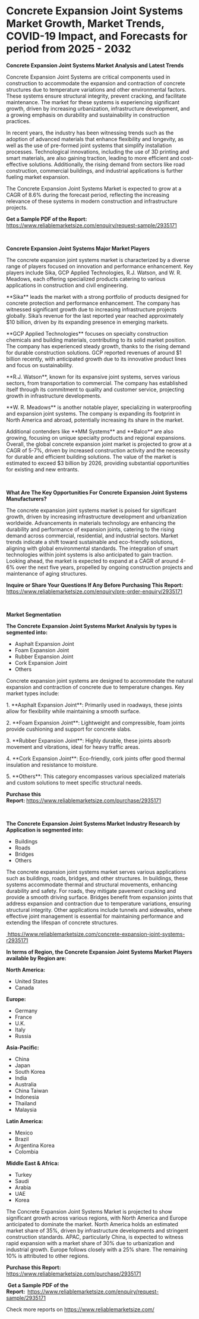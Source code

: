 <p><h1>Concrete Expansion Joint Systems Market Growth, Market Trends, COVID-19 Impact, and Forecasts for period from 2025 - 2032</h1></p><p><strong>Concrete Expansion Joint Systems Market Analysis and Latest Trends</strong></p>
<p><p>Concrete Expansion Joint Systems are critical components used in construction to accommodate the expansion and contraction of concrete structures due to temperature variations and other environmental factors. These systems ensure structural integrity, prevent cracking, and facilitate maintenance. The market for these systems is experiencing significant growth, driven by increasing urbanization, infrastructure development, and a growing emphasis on durability and sustainability in construction practices.</p><p>In recent years, the industry has been witnessing trends such as the adoption of advanced materials that enhance flexibility and longevity, as well as the use of pre-formed joint systems that simplify installation processes. Technological innovations, including the use of 3D printing and smart materials, are also gaining traction, leading to more efficient and cost-effective solutions. Additionally, the rising demand from sectors like road construction, commercial buildings, and industrial applications is further fueling market expansion. </p><p>The Concrete Expansion Joint Systems Market is expected to grow at a CAGR of 8.6% during the forecast period, reflecting the increasing relevance of these systems in modern construction and infrastructure projects.</p></p>
<p><strong>Get a Sample PDF of the Report:&nbsp;</strong> <a href="https://www.reliablemarketsize.com/enquiry/request-sample/2935171?utm_campaign=3512&utm_medium=2&utm_source=Github&utm_content=ia&utm_term=14032025&utm_id=concrete-expansion-joint-systems">https://www.reliablemarketsize.com/enquiry/request-sample/2935171</a></p>
<p>&nbsp;</p>
<p><strong>Concrete Expansion Joint Systems Major Market Players</strong></p>
<p><p>The concrete expansion joint systems market is characterized by a diverse range of players focused on innovation and performance enhancement. Key players include Sika, GCP Applied Technologies, R.J. Watson, and W. R. Meadows, each offering specialized products catering to various applications in construction and civil engineering.</p><p>**Sika** leads the market with a strong portfolio of products designed for concrete protection and performance enhancement. The company has witnessed significant growth due to increasing infrastructure projects globally. Sika’s revenue for the last reported year reached approximately $10 billion, driven by its expanding presence in emerging markets.</p><p>**GCP Applied Technologies** focuses on specialty construction chemicals and building materials, contributing to its solid market position. The company has experienced steady growth, thanks to the rising demand for durable construction solutions. GCP reported revenues of around $1 billion recently, with anticipated growth due to its innovative product lines and focus on sustainability.</p><p>**R.J. Watson**, known for its expansive joint systems, serves various sectors, from transportation to commercial. The company has established itself through its commitment to quality and customer service, projecting growth in infrastructure developments.</p><p>**W. R. Meadows** is another notable player, specializing in waterproofing and expansion joint systems. The company is expanding its footprint in North America and abroad, potentially increasing its share in the market.</p><p>Additional contenders like **MM Systems** and **Balco** are also growing, focusing on unique specialty products and regional expansions. Overall, the global concrete expansion joint market is projected to grow at a CAGR of 5-7%, driven by increased construction activity and the necessity for durable and efficient building solutions. The value of the market is estimated to exceed $3 billion by 2026, providing substantial opportunities for existing and new entrants.</p></p>
<p>&nbsp;</p>
<p><strong>What Are The Key Opportunities For Concrete Expansion Joint Systems Manufacturers?</strong></p>
<p><p>The concrete expansion joint systems market is poised for significant growth, driven by increasing infrastructure development and urbanization worldwide. Advancements in materials technology are enhancing the durability and performance of expansion joints, catering to the rising demand across commercial, residential, and industrial sectors. Market trends indicate a shift toward sustainable and eco-friendly solutions, aligning with global environmental standards. The integration of smart technologies within joint systems is also anticipated to gain traction. Looking ahead, the market is expected to expand at a CAGR of around 4-6% over the next five years, propelled by ongoing construction projects and maintenance of aging structures.</p></p>
<p><strong>Inquire or Share Your Questions If Any Before Purchasing This Report:</strong> <a href="https://www.reliablemarketsize.com/enquiry/pre-order-enquiry/2935171?utm_campaign=3512&utm_medium=2&utm_source=Github&utm_content=ia&utm_term=14032025&utm_id=concrete-expansion-joint-systems">https://www.reliablemarketsize.com/enquiry/pre-order-enquiry/2935171</a></p>
<p>&nbsp;</p>
<p><strong>Market Segmentation</strong></p>
<p><strong>The Concrete Expansion Joint Systems Market Analysis by types is segmented into:</strong></p>
<p><ul><li>Asphalt Expansion Joint</li><li>Foam Expansion Joint</li><li>Rubber Expansion Joint</li><li>Cork Expansion Joint</li><li>Others</li></ul></p>
<p><p>Concrete expansion joint systems are designed to accommodate the natural expansion and contraction of concrete due to temperature changes. Key market types include:</p><p>1. **Asphalt Expansion Joint**: Primarily used in roadways, these joints allow for flexibility while maintaining a smooth surface.</p><p>2. **Foam Expansion Joint**: Lightweight and compressible, foam joints provide cushioning and support for concrete slabs.</p><p>3. **Rubber Expansion Joint**: Highly durable, these joints absorb movement and vibrations, ideal for heavy traffic areas.</p><p>4. **Cork Expansion Joint**: Eco-friendly, cork joints offer good thermal insulation and resistance to moisture.</p><p>5. **Others**: This category encompasses various specialized materials and custom solutions to meet specific structural needs.</p></p>
<p><strong>Purchase this Report:&nbsp;</strong><a href="https://www.reliablemarketsize.com/purchase/2935171?utm_campaign=3512&utm_medium=2&utm_source=Github&utm_content=ia&utm_term=14032025&utm_id=concrete-expansion-joint-systems">https://www.reliablemarketsize.com/purchase/2935171</a></p>
<p>&nbsp;</p>
<p><strong>The Concrete Expansion Joint Systems Market Industry Research by Application is segmented into:</strong></p>
<p><ul><li>Buildings</li><li>Roads</li><li>Bridges</li><li>Others</li></ul></p>
<p><p>The concrete expansion joint systems market serves various applications such as buildings, roads, bridges, and other structures. In buildings, these systems accommodate thermal and structural movements, enhancing durability and safety. For roads, they mitigate pavement cracking and provide a smooth driving surface. Bridges benefit from expansion joints that address expansion and contraction due to temperature variations, ensuring structural integrity. Other applications include tunnels and sidewalks, where effective joint management is essential for maintaining performance and extending the lifespan of concrete structures.</p></p>
<p><a href="https://www.reliablemarketsize.com/concrete-expansion-joint-systems-r2935171?utm_campaign=3512&utm_medium=2&utm_source=Github&utm_content=ia&utm_term=14032025&utm_id=concrete-expansion-joint-systems">&nbsp;https://www.reliablemarketsize.com/concrete-expansion-joint-systems-r2935171</a></p>
<p><strong>In terms of Region, the Concrete Expansion Joint Systems Market Players available by Region are:</strong></p>
<p>
    <p> <strong> North America: </strong>
        <ul>
            <li>United States</li>
            <li>Canada</li>
        </ul>
        </p> 
    <p> <strong> Europe: </strong>
        <ul>
            <li>Germany</li>
            <li>France</li>
            <li>U.K.</li>
            <li>Italy</li>
            <li>Russia</li>
        </ul>
        </p> 
    <p> <strong> Asia-Pacific: </strong>
        <ul>
            <li>China</li>
            <li>Japan</li>
            <li>South Korea</li>
            <li>India</li>
            <li>Australia</li>
            <li>China Taiwan</li>
            <li>Indonesia</li>
            <li>Thailand</li>
            <li>Malaysia</li>
        </ul>
        </p> 
    <p> <strong> Latin America: </strong>
        <ul>
            <li>Mexico</li>
            <li>Brazil</li>
            <li>Argentina Korea</li>
            <li>Colombia</li>
        </ul>
        </p> 
    <p> <strong> Middle East & Africa: </strong>
        <ul>
            <li>Turkey</li>
            <li>Saudi</li>
            <li>Arabia</li>
            <li>UAE</li>
            <li>Korea</li>
        </ul>
    </p>
    </p>
<p><p>The Concrete Expansion Joint Systems Market is projected to show significant growth across various regions, with North America and Europe anticipated to dominate the market. North America holds an estimated market share of 35%, driven by infrastructure developments and stringent construction standards. APAC, particularly China, is expected to witness rapid expansion with a market share of 30% due to urbanization and industrial growth. Europe follows closely with a 25% share. The remaining 10% is attributed to other regions.</p></p>
<p><strong>Purchase this Report: </strong><a href="https://www.reliablemarketsize.com/purchase/2935171?utm_campaign=3512&utm_medium=2&utm_source=Github&utm_content=ia&utm_term=14032025&utm_id=concrete-expansion-joint-systems">https://www.reliablemarketsize.com/purchase/2935171</a></p>
<p>&nbsp;<strong>Get a Sample PDF of the Report:&nbsp;&nbsp;</strong><a href="https://www.reliablemarketsize.com/enquiry/request-sample/2935171?utm_campaign=3512&utm_medium=2&utm_source=Github&utm_content=ia&utm_term=14032025&utm_id=concrete-expansion-joint-systems">https://www.reliablemarketsize.com/enquiry/request-sample/2935171</a></p>
<p><strong></strong></p>
<p>Check more reports on <a href="https://www.reliablemarketsize.com/?utm_campaign=3512&utm_medium=2&utm_source=Github&utm_content=ia&utm_term=14032025&utm_id=concrete-expansion-joint-systems">https://www.reliablemarketsize.com/</a></p>